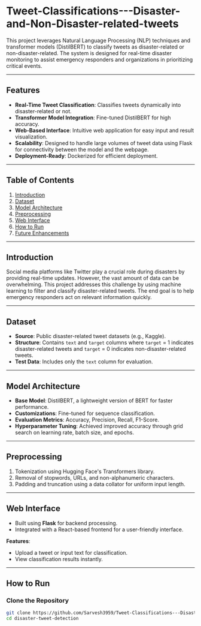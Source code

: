 # Tweet-Classifications---Disaster-and-Non-Disaster-related-tweets
This project leverages Natural Language Processing (NLP) techniques and transformer models (DistilBERT) to classify tweets as disaster-related or non-disaster-related. The system is designed for real-time disaster monitoring to assist emergency responders and organizations in prioritizing critical events.

---

## **Features**
- **Real-Time Tweet Classification**: Classifies tweets dynamically into disaster-related or not.
- **Transformer Model Integration**: Fine-tuned DistilBERT for high accuracy.
- **Web-Based Interface**: Intuitive web application for easy input and result visualization.
- **Scalability**: Designed to handle large volumes of tweet data using Flask for connectivity between the model and the webpage.
- **Deployment-Ready**: Dockerized for efficient deployment.

---

## **Table of Contents**
1. [Introduction](#introduction)
2. [Dataset](#dataset)
3. [Model Architecture](#model-architecture)
4. [Preprocessing](#preprocessing)
5. [Web Interface](#web-interface)
6. [How to Run](#how-to-run)
7. [Future Enhancements](#future-enhancements)

---

## **Introduction**
Social media platforms like Twitter play a crucial role during disasters by providing real-time updates. However, the vast amount of data can be overwhelming. This project addresses this challenge by using machine learning to filter and classify disaster-related tweets. The end goal is to help emergency responders act on relevant information quickly.

---

## **Dataset**
- **Source**: Public disaster-related tweet datasets (e.g., Kaggle).
- **Structure**: Contains `text` and `target` columns where `target` = 1 indicates disaster-related tweets and `target` = 0 indicates non-disaster-related tweets.
- **Test Data**: Includes only the `text` column for evaluation.

---

## **Model Architecture**
- **Base Model**: DistilBERT, a lightweight version of BERT for faster performance.
- **Customizations**: Fine-tuned for sequence classification.
- **Evaluation Metrics**: Accuracy, Precision, Recall, F1-Score.
- **Hyperparameter Tuning**: Achieved improved accuracy through grid search on learning rate, batch size, and epochs.

---

## **Preprocessing**
1. Tokenization using Hugging Face's Transformers library.
2. Removal of stopwords, URLs, and non-alphanumeric characters.
3. Padding and truncation using a data collator for uniform input length.

---

## **Web Interface**
- Built using **Flask** for backend processing.
- Integrated with a React-based frontend for a user-friendly interface.

**Features**:
- Upload a tweet or input text for classification.
- View classification results instantly.

---

## **How to Run**
### **Clone the Repository**
```bash
git clone https://github.com/Sarvesh3959/Tweet-Classifications---Disaster-and-Non-Disaster-related-tweets.git
cd disaster-tweet-detection
